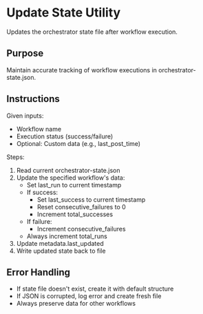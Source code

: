 # Update State Utility

Updates the orchestrator state file after workflow execution.

## Purpose
Maintain accurate tracking of workflow executions in orchestrator-state.json.

## Instructions

Given inputs:
- Workflow name
- Execution status (success/failure)
- Optional: Custom data (e.g., last_post_time)

Steps:
1. Read current orchestrator-state.json
2. Update the specified workflow's data:
   - Set last_run to current timestamp
   - If success: 
     - Set last_success to current timestamp
     - Reset consecutive_failures to 0
     - Increment total_successes
   - If failure:
     - Increment consecutive_failures
   - Always increment total_runs
3. Update metadata.last_updated
4. Write updated state back to file

## Error Handling
- If state file doesn't exist, create it with default structure
- If JSON is corrupted, log error and create fresh file
- Always preserve data for other workflows